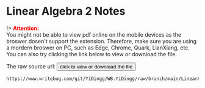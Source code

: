 # Linear Algebra 2 Notes

!> **<span style='color:red'>Attention:</span>**<br>
You might not be able to view pdf online on the mobile devices as the broswer dosen't support the extension. Therefore, make sure you are using a mordern broswer on PC, such as Edge, Chrome, Quark, LianXiang, etc. You can also try clicking the link below to view or download
the file.

The raw source url: <button onclick="window.open('pdf/GitHub_YiDingg_pdf/Linear%20Algebra%202%20notes.pdf')" type="button">click to view or download the file</button>

<!-- ```pdf
https://www.writebug.com/git/YiDingg/Notes/raw/commit/77732e15298f9d2390549ae3a26fd23e5e795d6f/Linear%20Algebra%202/notes/Linear%20Algebra%202%20notes.pdf
``` -->


<!-- ```pdf
https://yidingg.github.io/YiDingg/pdf/GitHub_YiDingg_pdf/Linear Algebra 2 notes.pdf
``` -->


```pdf
https://www.writebug.com/git/YiDingg/WB.YiDingg/raw/branch/main/LinearAlgebra2Notes.pdf
```
